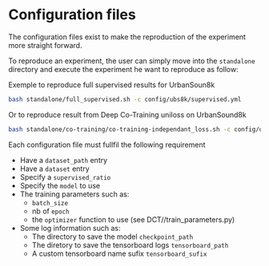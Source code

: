 # Configuration files
The configuration files exist to make the reproduction of the experiment more straight forward.

To reproduce an experiment, the user can simply move into the `standalone` directory and execute the experiment he want to reproduce as follow:

Exemple to reproduce full supervised results for UrbanSoun8k

```bash
bash standalone/full_supervised.sh -c config/ubs8k/supervised.yml
```

Or to reproduce result from Deep Co-Training uniloss on UrbanSound8k

```bash
bash standalone/co-training/co-training-independant_loss.sh -c config/ubs8k/dct_uniloss.yml
```

Each configuration file must fullfil the following requirement
- Have a `dataset_path` entry
- Have a `dataset` entry
- Specify a `supervised_ratio`
- Specify the `model` to use
- The training parameters such as:
    - `batch_size`
    - nb of `epoch`
    - the `optimizer` function to use (see DCT/<dataset>/train_parameters.py)
- Some log information such as:
    - The directory to save the model `checkpoint_path`
    - The diretory to save the tensorboard logs `tensorboard_path`
    - A custom tensorboard name sufix `tensorboard_sufix`